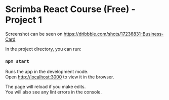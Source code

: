 # Scrimba React Course (Free) - Project 1

Screenshot can be seen on https://dribbble.com/shots/17236831-Business-Card

In the project directory, you can run:

### `npm start`

Runs the app in the development mode.\
Open [http://localhost:3000](http://localhost:3000) to view it in the browser.

The page will reload if you make edits.\
You will also see any lint errors in the console.
